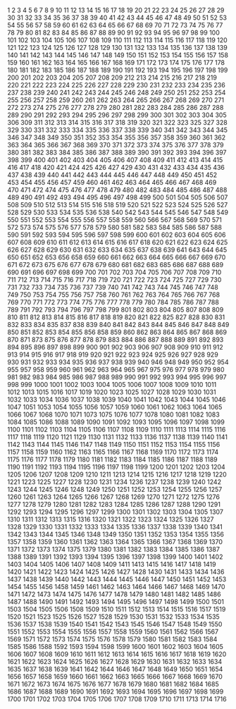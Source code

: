1
2
3
4
5
6
7
8
9
10
11
12
13
14
15
16
17
18
19
20
21
22
23
24
25
26
27
28
29
30
31
32
33
34
35
36
37
38
39
40
41
42
43
44
45
46
47
48
49
50
51
52
53
54
55
56
57
58
59
60
61
62
63
64
65
66
67
68
69
70
71
72
73
74
75
76
77
78
79
80
81
82
83
84
85
86
87
88
89
90
91
92
93
94
95
96
97
98
99
100
101
102
103
104
105
106
107
108
109
110
111
112
113
114
115
116
117
118
119
120
121
122
123
124
125
126
127
128
129
130
131
132
133
134
135
136
137
138
139
140
141
142
143
144
145
146
147
148
149
150
151
152
153
154
155
156
157
158
159
160
161
162
163
164
165
166
167
168
169
171
172
173
174
175
176
177
178
180
181
182
183
185
186
187
188
189
190
191
192
193
194
195
196
197
198
199
200
201
202
203
204
205
207
208
209
212
213
214
215
216
217
218
219
220
221
222
223
224
225
226
227
228
229
230
231
232
233
234
235
236
237
238
239
240
241
242
243
244
245
246
248
249
250
251
252
253
254
255
256
257
258
259
260
261
262
263
264
265
266
267
268
269
270
271
272
273
274
275
276
277
278
279
280
281
282
283
284
285
286
287
288
289
290
291
292
293
294
295
296
297
298
299
300
301
302
303
304
305
306
309
311
312
313
314
315
316
317
318
319
320
321
322
323
325
327
328
329
330
331
332
333
334
335
336
337
338
339
340
341
342
343
344
345
346
347
348
349
350
351
352
353
354
355
356
357
358
359
360
361
362
363
364
365
366
367
368
369
370
371
372
373
374
375
376
377
378
379
380
381
382
383
384
385
386
387
388
389
390
391
392
393
394
396
397
398
399
400
401
402
403
404
405
406
407
408
409
411
412
413
414
415
416
417
418
420
421
424
425
426
427
429
430
431
432
433
434
435
436
437
438
439
440
441
442
443
444
445
446
447
448
449
450
451
452
453
454
455
456
457
459
460
461
462
463
464
465
466
467
468
469
470
471
472
474
475
476
477
478
479
480
482
483
484
485
486
487
488
489
490
491
492
493
494
495
496
497
498
499
500
501
504
505
506
507
508
509
510
512
513
514
515
516
518
519
520
521
522
523
524
525
526
527
528
529
530
533
534
535
536
538
540
542
543
544
545
546
547
548
549
550
551
552
553
554
555
556
557
558
559
560
566
567
568
569
570
571
572
573
574
575
576
577
578
579
580
581
582
583
584
585
586
587
588
590
591
592
593
594
595
596
597
598
599
600
601
602
603
604
605
606
607
608
609
610
611
612
613
614
615
616
617
618
620
621
622
623
624
625
626
627
628
629
630
631
632
633
634
635
637
638
639
641
643
644
645
650
651
652
653
656
658
659
660
661
662
663
664
665
666
667
669
670
671
672
673
675
676
677
678
679
680
681
682
683
685
686
687
688
689
690
691
696
697
698
699
700
701
702
703
704
705
706
707
708
709
710
711
712
713
714
715
716
717
718
719
720
721
722
723
724
725
727
729
730
731
732
733
734
735
736
737
739
740
741
742
743
744
745
746
747
748
749
750
753
754
755
756
757
758
760
761
762
763
764
765
766
767
768
769
770
771
772
773
774
775
776
777
778
779
780
784
785
786
787
788
789
791
792
793
794
796
797
798
799
801
802
803
804
805
807
808
809
810
811
812
813
814
815
816
817
818
819
820
821
822
825
827
828
830
831
832
833
834
835
837
838
839
840
841
842
843
844
845
846
847
848
849
850
851
852
853
854
855
856
858
859
860
862
863
864
865
867
868
869
870
871
873
875
876
877
878
879
883
884
886
887
888
889
891
892
893
894
895
896
897
898
899
900
901
902
903
906
907
908
909
910
911
912
913
914
915
916
917
918
919
920
921
922
923
924
925
926
927
928
929
930
931
932
933
934
935
936
937
938
939
940
946
948
949
950
952
954
955
957
958
959
960
961
962
963
964
965
967
975
976
977
978
979
980
981
982
983
984
985
986
987
988
989
990
991
992
993
994
995
996
997
998
999
1000
1001
1002
1003
1004
1005
1006
1007
1008
1009
1010
1011
1012
1013
1015
1016
1017
1019
1020
1023
1025
1027
1028
1029
1030
1031
1032
1033
1034
1036
1037
1038
1039
1040
1041
1042
1043
1044
1045
1046
1047
1051
1053
1054
1055
1056
1057
1059
1060
1061
1062
1063
1064
1065
1066
1067
1068
1070
1071
1073
1075
1076
1077
1078
1080
1081
1082
1083
1084
1085
1086
1088
1089
1090
1091
1092
1093
1095
1096
1097
1098
1099
1100
1101
1102
1103
1104
1105
1106
1107
1108
1109
1110
1111
1113
1114
1115
1116
1117
1118
1119
1120
1121
1129
1130
1131
1132
1133
1136
1137
1138
1139
1140
1141
1142
1143
1144
1145
1146
1147
1148
1149
1150
1151
1152
1153
1154
1155
1156
1157
1158
1159
1160
1162
1163
1165
1166
1167
1168
1169
1170
1172
1173
1174
1175
1176
1177
1178
1179
1180
1181
1182
1183
1184
1185
1186
1187
1188
1189
1190
1191
1192
1193
1194
1195
1196
1197
1198
1199
1200
1201
1202
1203
1204
1205
1206
1207
1208
1209
1210
1211
1213
1214
1215
1216
1217
1218
1219
1220
1221
1223
1225
1227
1228
1230
1231
1234
1236
1237
1238
1239
1240
1242
1243
1244
1245
1246
1248
1249
1250
1251
1252
1253
1254
1255
1256
1257
1260
1261
1263
1264
1265
1266
1267
1268
1269
1270
1271
1272
1275
1276
1277
1278
1279
1280
1281
1282
1283
1284
1285
1286
1287
1288
1290
1291
1292
1293
1294
1295
1296
1297
1299
1300
1301
1302
1303
1304
1305
1307
1310
1311
1312
1313
1315
1316
1320
1321
1322
1323
1324
1325
1326
1327
1328
1329
1330
1331
1332
1333
1334
1335
1336
1337
1338
1339
1340
1341
1342
1343
1344
1345
1346
1348
1349
1350
1351
1352
1353
1354
1355
1356
1357
1358
1359
1360
1361
1362
1363
1364
1365
1366
1367
1368
1369
1370
1371
1372
1373
1374
1375
1379
1380
1381
1382
1383
1384
1385
1386
1387
1388
1389
1391
1392
1393
1394
1395
1396
1397
1398
1399
1400
1401
1402
1403
1404
1405
1406
1407
1408
1409
1411
1413
1415
1416
1417
1418
1419
1420
1421
1422
1423
1424
1425
1426
1427
1428
1430
1431
1433
1434
1436
1437
1438
1439
1440
1442
1443
1444
1445
1446
1447
1450
1451
1452
1453
1454
1455
1456
1458
1459
1461
1462
1463
1464
1466
1467
1468
1469
1470
1471
1472
1473
1474
1475
1476
1477
1478
1479
1480
1481
1482
1485
1486
1487
1488
1490
1491
1492
1493
1494
1495
1496
1497
1498
1499
1500
1501
1503
1504
1505
1506
1508
1509
1510
1511
1512
1513
1514
1515
1516
1517
1519
1520
1521
1523
1525
1526
1527
1528
1529
1530
1531
1532
1533
1534
1535
1536
1537
1538
1539
1540
1541
1542
1543
1545
1546
1547
1548
1549
1550
1551
1552
1553
1554
1555
1556
1557
1558
1559
1560
1561
1562
1566
1567
1569
1571
1572
1573
1574
1575
1576
1578
1579
1580
1581
1582
1583
1584
1585
1586
1588
1592
1593
1594
1598
1599
1600
1601
1602
1603
1604
1605
1606
1607
1608
1609
1610
1611
1612
1613
1614
1615
1616
1617
1618
1619
1620
1621
1622
1623
1624
1625
1626
1627
1628
1629
1630
1631
1632
1633
1634
1635
1637
1638
1639
1641
1642
1644
1646
1647
1648
1649
1650
1651
1654
1656
1657
1658
1659
1660
1661
1662
1663
1665
1666
1667
1668
1669
1670
1671
1672
1673
1674
1675
1676
1677
1678
1679
1680
1681
1682
1684
1685
1686
1687
1688
1689
1690
1691
1692
1693
1694
1695
1696
1697
1698
1699
1700
1701
1702
1703
1704
1705
1706
1707
1708
1709
1710
1711
1713
1714
1716
